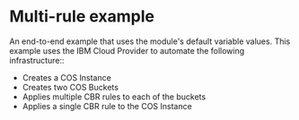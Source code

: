 # Multi-rule example

An end-to-end example that uses the module's default variable values. This example uses the IBM Cloud Provider to automate the following infrastructure::

 - Creates a COS Instance
 - Creates two COS Buckets
 - Applies multiple CBR rules to each of the buckets
 - Applies a single CBR rule to the COS Instance
